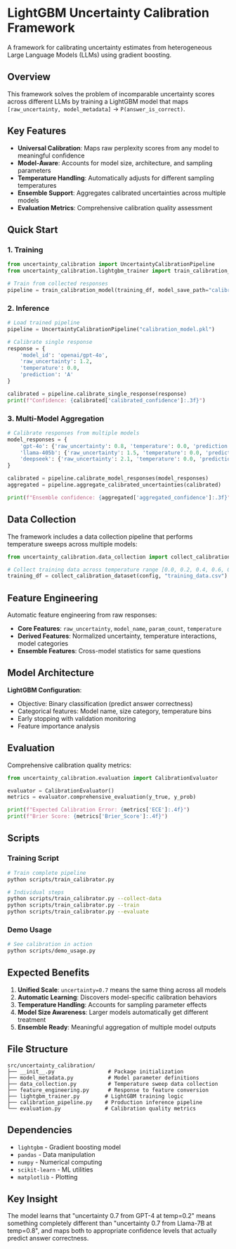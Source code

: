 # LightGBM Uncertainty Calibration Framework

A framework for calibrating uncertainty estimates from heterogeneous Large Language Models (LLMs) using gradient boosting.

## Overview

This framework solves the problem of incomparable uncertainty scores across different LLMs by training a LightGBM model that maps `[raw_uncertainty, model_metadata]` → `P(answer_is_correct)`.

## Key Features

- **Universal Calibration**: Maps raw perplexity scores from any model to meaningful confidence
- **Model-Aware**: Accounts for model size, architecture, and sampling parameters
- **Temperature Handling**: Automatically adjusts for different sampling temperatures
- **Ensemble Support**: Aggregates calibrated uncertainties across multiple models
- **Evaluation Metrics**: Comprehensive calibration quality assessment

## Quick Start

### 1. Training

```python
from uncertainty_calibration import UncertaintyCalibrationPipeline
from uncertainty_calibration.lightgbm_trainer import train_calibration_model

# Train from collected responses
pipeline = train_calibration_model(training_df, model_save_path="calibration_model.pkl")
```

### 2. Inference

```python
# Load trained pipeline
pipeline = UncertaintyCalibrationPipeline("calibration_model.pkl")

# Calibrate single response
response = {
    'model_id': 'openai/gpt-4o',
    'raw_uncertainty': 1.2,
    'temperature': 0.0,
    'prediction': 'A'
}

calibrated = pipeline.calibrate_single_response(response)
print(f"Confidence: {calibrated['calibrated_confidence']:.3f}")
```

### 3. Multi-Model Aggregation

```python
# Calibrate responses from multiple models
model_responses = {
    'gpt-4o': {'raw_uncertainty': 0.8, 'temperature': 0.0, 'prediction': 'A'},
    'llama-405b': {'raw_uncertainty': 1.5, 'temperature': 0.0, 'prediction': 'B'},
    'deepseek': {'raw_uncertainty': 2.1, 'temperature': 0.0, 'prediction': 'A'}
}

calibrated = pipeline.calibrate_model_responses(model_responses)
aggregated = pipeline.aggregate_calibrated_uncertainties(calibrated)

print(f"Ensemble confidence: {aggregated['aggregated_confidence']:.3f}")
```

## Data Collection

The framework includes a data collection pipeline that performs temperature sweeps across multiple models:

```python
from uncertainty_calibration.data_collection import collect_calibration_dataset

# Collect training data across temperature range [0.0, 0.2, 0.4, 0.6, 0.8, 1.0]
training_df = collect_calibration_dataset(config, "training_data.csv")
```

## Feature Engineering

Automatic feature engineering from raw responses:

- **Core Features**: `raw_uncertainty`, `model_name`, `param_count`, `temperature`
- **Derived Features**: Normalized uncertainty, temperature interactions, model categories
- **Ensemble Features**: Cross-model statistics for same questions

## Model Architecture

**LightGBM Configuration**:
- Objective: Binary classification (predict answer correctness)
- Categorical features: Model name, size category, temperature bins
- Early stopping with validation monitoring
- Feature importance analysis

## Evaluation

Comprehensive calibration quality metrics:

```python
from uncertainty_calibration.evaluation import CalibrationEvaluator

evaluator = CalibrationEvaluator()
metrics = evaluator.comprehensive_evaluation(y_true, y_prob)

print(f"Expected Calibration Error: {metrics['ECE']:.4f}")
print(f"Brier Score: {metrics['Brier_Score']:.4f}")
```

## Scripts

### Training Script

```bash
# Train complete pipeline
python scripts/train_calibrator.py

# Individual steps
python scripts/train_calibrator.py --collect-data
python scripts/train_calibrator.py --train
python scripts/train_calibrator.py --evaluate
```

### Demo Usage

```bash
# See calibration in action
python scripts/demo_usage.py
```

## Expected Benefits

1. **Unified Scale**: `uncertainty=0.7` means the same thing across all models
2. **Automatic Learning**: Discovers model-specific calibration behaviors
3. **Temperature Handling**: Accounts for sampling parameter effects
4. **Model Size Awareness**: Larger models automatically get different treatment
5. **Ensemble Ready**: Meaningful aggregation of multiple model outputs

## File Structure

```
src/uncertainty_calibration/
├── __init__.py                 # Package initialization
├── model_metadata.py           # Model parameter definitions
├── data_collection.py          # Temperature sweep data collection
├── feature_engineering.py      # Response to feature conversion
├── lightgbm_trainer.py        # LightGBM training logic
├── calibration_pipeline.py    # Production inference pipeline
└── evaluation.py              # Calibration quality metrics
```

## Dependencies

- `lightgbm` - Gradient boosting model
- `pandas` - Data manipulation
- `numpy` - Numerical computing
- `scikit-learn` - ML utilities
- `matplotlib` - Plotting

## Key Insight

The model learns that "uncertainty 0.7 from GPT-4 at temp=0.2" means something completely different than "uncertainty 0.7 from Llama-7B at temp=0.8", and maps both to appropriate confidence levels that actually predict answer correctness.